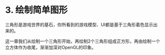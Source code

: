 # 3. 绘制简单图形


三角形是游戏世界的基石，你所看到的游戏模型、UI都是基于三角形着色显示出来的。

这一章我们从绘制一个三角形开始，再绘制2个三角形组成正方形，再由绘制一个立方体作为收尾，渐渐加深对OpenGL的印象。